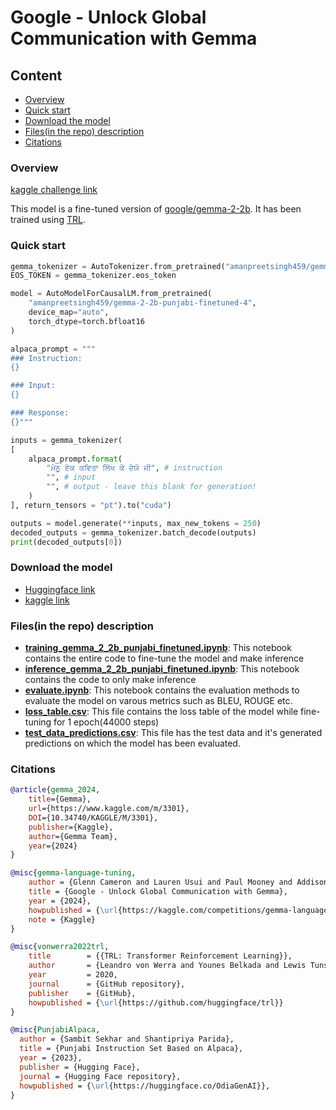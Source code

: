 # Google - Unlock Global Communication with Gemma

## Content
* [Overview](#overview)
* [Quick start](#quick-start)
* [Download the model](#download-the-model)
* [Files(in the repo) description](#filesin-the-repo-description)
* [Citations](#citations)

### Overview
[kaggle challenge link](https://www.kaggle.com/competitions/gemma-language-tuning)

This model is a fine-tuned version of [google/gemma-2-2b](https://huggingface.co/google/gemma-2-2b).
It has been trained using [TRL](https://github.com/huggingface/trl).

### Quick start

```python
gemma_tokenizer = AutoTokenizer.from_pretrained("amanpreetsingh459/gemma-2-2b-punjabi-finetuned-4")
EOS_TOKEN = gemma_tokenizer.eos_token

model = AutoModelForCausalLM.from_pretrained(
    "amanpreetsingh459/gemma-2-2b-punjabi-finetuned-4",
    device_map="auto",
    torch_dtype=torch.bfloat16
)

alpaca_prompt = """
### Instruction:
{}

### Input:
{}

### Response:
{}"""

inputs = gemma_tokenizer(
[
    alpaca_prompt.format(
        "ਮੇਨੂ ਏਕ ਕਵਿਤਾ ਲਿੱਖ ਕੇ ਦੇਯੋ ਜੀ", # instruction
        "", # input
        "", # output - leave this blank for generation!
    )
], return_tensors = "pt").to("cuda")

outputs = model.generate(**inputs, max_new_tokens = 250)
decoded_outputs = gemma_tokenizer.batch_decode(outputs)
print(decoded_outputs[0])

```
### Download the model
- [Huggingface link](https://huggingface.co/amanpreetsingh459/gemma-2-2b-punjabi-finetuned-4)
- [kaggle link](https://www.kaggle.com/models/amankaggle57/gemma-2-2b-punjabi-finetuned)

### Files(in the repo) description
- **[training_gemma_2_2b_punjabi_finetuned.ipynb](https://github.com/amanpreetsingh459/kaggle_challenges/blob/master/google-gemma-2-language-fine-tuning/training_gemma_2_2b_punjabi_finetuned.ipynb)**: This notebook contains the entire code to fine-tune the model and make inference
- **[inference_gemma_2_2b_punjabi_finetuned.ipynb](https://github.com/amanpreetsingh459/kaggle_challenges/blob/master/google-gemma-2-language-fine-tuning/inference_gemma_2_2b_punjabi_finetuned.ipynb)**: This notebook contains the code to only make inference
- **[evaluate.ipynb](https://github.com/amanpreetsingh459/kaggle_challenges/blob/master/google-gemma-2-language-fine-tuning/evaluate.ipynb)**: This notebook contains the evaluation methods to evaluate the model on varous metrics such as BLEU, ROUGE etc.
- **[loss_table.csv](https://github.com/amanpreetsingh459/kaggle_challenges/blob/master/google-gemma-2-language-fine-tuning/loss_table.csv)**: This file contains the loss table of the model while fine-tuning for 1 epoch(44000 steps)
- **[test_data_predictions.csv](https://github.com/amanpreetsingh459/kaggle_challenges/blob/master/google-gemma-2-language-fine-tuning/test_data_predictions.csv)**: This file has the test data and it's generated predictions on which the model has been evaluated.

### Citations
    
```bibtex
@article{gemma_2024,
    title={Gemma},
    url={https://www.kaggle.com/m/3301},
    DOI={10.34740/KAGGLE/M/3301},
    publisher={Kaggle},
    author={Gemma Team},
    year={2024}
}

@misc{gemma-language-tuning,
    author = {Glenn Cameron and Lauren Usui and Paul Mooney and Addison Howard},
    title = {Google - Unlock Global Communication with Gemma},
    year = {2024},
    howpublished = {\url{https://kaggle.com/competitions/gemma-language-tuning}},
    note = {Kaggle}
}

@misc{vonwerra2022trl,
	title        = {{TRL: Transformer Reinforcement Learning}},
	author       = {Leandro von Werra and Younes Belkada and Lewis Tunstall and Edward Beeching and Tristan Thrush and Nathan Lambert and Shengyi Huang and Kashif Rasul and Quentin Gallouédec},
	year         = 2020,
	journal      = {GitHub repository},
	publisher    = {GitHub},
	howpublished = {\url{https://github.com/huggingface/trl}}
}

@misc{PunjabiAlpaca,
  author = {Sambit Sekhar and Shantipriya Parida},
  title = {Punjabi Instruction Set Based on Alpaca},
  year = {2023},
  publisher = {Hugging Face},
  journal = {Hugging Face repository},
  howpublished = {\url{https://huggingface.co/OdiaGenAI}},
}

```
